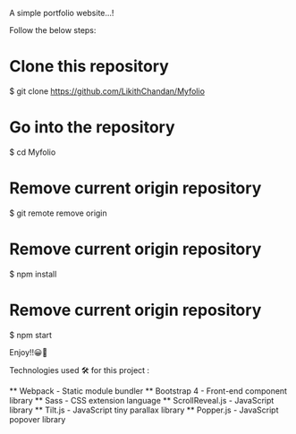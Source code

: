 A simple portfolio website...!

Follow the below steps:
# Clone this repository
$ git clone https://github.com/LikithChandan/Myfolio

# Go into the repository
$ cd Myfolio

# Remove current origin repository
$ git remote remove origin

# Remove current origin repository
$ npm install 

# Remove current origin repository
$ npm start

Enjoy!!😀🙂


Technologies used 🛠️ for this project :

** Webpack - Static module bundler
** Bootstrap 4 - Front-end component library
** Sass - CSS extension language
** ScrollReveal.js - JavaScript library
** Tilt.js - JavaScript tiny parallax library
** Popper.js - JavaScript popover library
